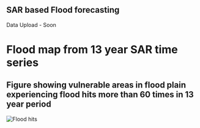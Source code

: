 ## SAR based Flood forecasting
Data Upload - Soon
# Flood map from 13 year SAR time series 
## Figure showing vulnerable areas in flood plain experiencing flood hits more than 60 times in 13 year period 

![Flood hits](https://github.com/samvedya/SAR-FFS/assets/35847947/065a045e-0166-4179-b03c-dd8ab6428fc4)
